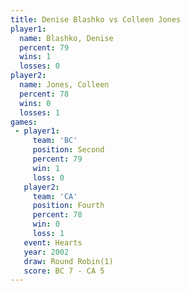 ```yaml
---
title: Denise Blashko vs Colleen Jones
player1:               
  name: Blashko, Denise
  percent: 79          
  wins: 1              
  losses: 0            
player2:               
  name: Jones, Colleen 
  percent: 78          
  wins: 0              
  losses: 1            
games:
 - player1:          
     team: 'BC'      
     position: Second
     percent: 79     
     win: 1          
     loss: 0         
   player2:          
     team: 'CA'      
     position: Fourth
     percent: 78     
     win: 0          
     loss: 1         
   event: Hearts       
   year: 2002          
   draw: Round Robin(1)
   score: BC 7 - CA 5  
---
```


